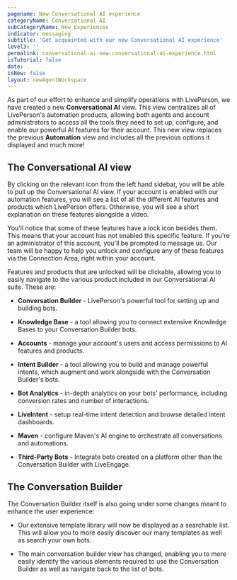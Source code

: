 ```yaml
---
pagename: New Conversational AI experience
categoryName: Conversational AI
subCategoryName: New Experiences
indicator: messaging
subtitle: 'Get acquainted with our new Conversational AI experience'
level3: ''
permalink: conversational-ai-new-conversational-ai-experience.html
isTutorial: false
date:
isNew: false
layout: newAgentWorkspace
---
```


As part of our effort to enhance and simplify operations with LivePerson, we have created a new **Conversational AI** view. This view centralizes all of LivePerson's automation products, allowing both agents and account administrators to access all the tools they need to set up, configure, and enable our powerful AI features for their account. This new view replaces the previous **Automation** view and includes all the previous options it displayed and much more!

## The Conversational AI view

By clicking on the relevant icon from the left hand sidebar, you will be able to pull up the Conversational AI view. If your account is enabled with our automation features, you will see a list of all the different AI features and products which LivePerson offers. Otherwise, you will see a short explanation on these features alongside a video.

You'll notice that some of these features have a lock icon besides them. This means that your account has not enabled this specific feature. If you're an administrator of this account, you'll be prompted to message us. Our team will be happy to help you unlock and configure any of these features via the Connection Area, right within your account.

Features and products that are unlocked will be clickable, allowing you to easily navigate to the various product included in our Conversational AI suite. These are:

* **Conversation Builder** - LivePerson's powerful tool for setting up and building bots.

* **Knowledge Base** - a tool allowing you to connect extensive Knowledge Bases to your Conversation Builder bots.

* **Accounts** - manage your account's users and access permissions to AI features and products.

* **Intent Builder** - a tool allowing you to build and manage powerful intents, which augment and work alongside with the Conversation Builder's bots.

* **Bot Analytics** - in-depth analytics on your bots' performance, including conversion rates and number of interactions.

* **LiveIntent** - setup real-time intent detection and browse detailed intent dashboards.

* **Maven** - configure Maven's AI engine to orchestrate all conversations and automations.

* **Third-Party Bots** - Integrate bots created on a platform other than the Conversation Builder with LiveEngage.

## The Conversation Builder

The Conversation Builder itself is also going under some changes meant to enhance the user experience:

* Our extensive template library will now be displayed as a searchable list. This will allow you to more easily discover our many templates as well as search your own bots.

* The main conversation builder view has changed, enabling you to more easily identify the various elements required to use the Conversation Builder as well as navigate back to the list of bots.
